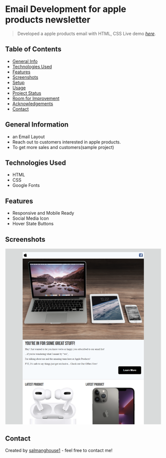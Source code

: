 # Email Development for apple products newsletter
> Developed a apple products email with HTML, CSS
> Live demo [_here_](https://salmanghouse1.github.io/responsive-electronics-email/). 

## Table of Contents
* [General Info](#general-information)
* [Technologies Used](#technologies-used)
* [Features](#features)
* [Screenshots](#screenshots)
* [Setup](#setup)
* [Usage](#usage)
* [Project Status](#project-status)
* [Room for Improvement](#room-for-improvement)
* [Acknowledgements](#acknowledgements)
* [Contact](#contact)
<!-- * [License](#license) -->


## General Information
- an Email Layout
- Reach out to customers interested in apple products.
- To get more sales and customers(sample project)


## Technologies Used
- HTML
- CSS
- Google Fonts

## Features
- Responsive and Mobile Ready
- Social Media Icon
- Hover State Buttons

## Screenshots
![Example screenshot](./assets/images/screenshot.PNG)
<!-- If you have screenshots you'd like to share, include them here. -->


## Contact
Created by [salmanghouse1](https://www.salmanwebdeveloper.com/) - feel free to contact me!

